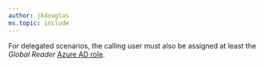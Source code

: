 ```yaml
---
author: jkdouglas
ms.topic: include
---
```


For delegated scenarios, the calling user must also be assigned at least the *Global Reader* [Azure AD role](/azure/active-directory/roles/permissions-reference?toc=%2Fgraph%2Ftoc.json).